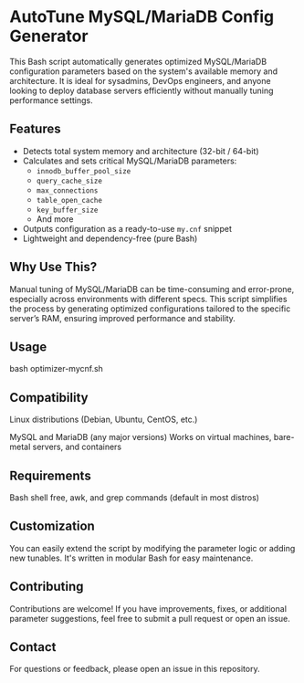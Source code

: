 # AutoTune MySQL/MariaDB Config Generator

This Bash script automatically generates optimized MySQL/MariaDB configuration parameters based on the system's available memory and architecture. It is ideal for sysadmins, DevOps engineers, and anyone looking to deploy database servers efficiently without manually tuning performance settings.

## Features

- Detects total system memory and architecture (32-bit / 64-bit)
- Calculates and sets critical MySQL/MariaDB parameters:
  - `innodb_buffer_pool_size`
  - `query_cache_size`
  - `max_connections`
  - `table_open_cache`
  - `key_buffer_size`
  - And more
- Outputs configuration as a ready-to-use `my.cnf` snippet
- Lightweight and dependency-free (pure Bash)

## Why Use This?

Manual tuning of MySQL/MariaDB can be time-consuming and error-prone, especially across environments with different specs. This script simplifies the process by generating optimized configurations tailored to the specific server’s RAM, ensuring improved performance and stability.

## Usage
bash optimizer-mycnf.sh


## Compatibility
Linux distributions (Debian, Ubuntu, CentOS, etc.)

MySQL and MariaDB (any major versions)
Works on virtual machines, bare-metal servers, and containers

## Requirements
Bash shell
free, awk, and grep commands (default in most distros)

## Customization
You can easily extend the script by modifying the parameter logic or adding new tunables. It's written in modular Bash for easy maintenance.

## Contributing
Contributions are welcome! If you have improvements, fixes, or additional parameter suggestions, feel free to submit a pull request or open an issue.

## Contact
For questions or feedback, please open an issue in this repository.
